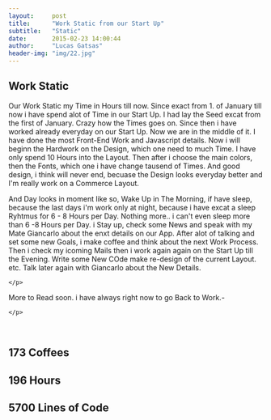 ```yaml
---
layout:     post
title:      "Work Static from our Start Up"
subtitle:   "Static"
date:       2015-02-23 14:00:44
author:     "Lucas Gatsas"
header-img: "img/22.jpg"
---
```

<h2 class="section-heading">Work Static</h2>


<p>Our Work Static my Time in Hours till now. Since exact from 1. of January till now i have spend alot of Time in our Start Up. I had lay the Seed excat from the first of January. Crazy how the Times goes on. Since then i have worked already everyday on our Start Up. Now we are in the middle of it. I have done the most Front-End Work and Javascript details. Now i will beginn the Hardwork on the Design, which one need to much Time. I have only spend 10 Hours into the Layout. Then after i choose the main colors, then the Fonts, which one i have change tausend of Times. And good design, i think will never end, becuase the Design looks everyday better and I'm really work on a Commerce Layout.  </p>


<p>
And Day looks in moment like so, Wake Up in The Morning, if have sleep, because the last days i'm work only at night, because i have excat a sleep Ryhtmus for 6 - 8 Hours per Day. Nothing more.. i can't even sleep more than 6 -8 Hours per Day. i Stay up, check some News and speak with my Mate Giancarlo about the enxt details on our App. After alot of talking and set some new Goals, i make coffee and think about the next Work Process. Then i check my icoming Mails then i work again again on the Start Up till the Evening. Write some New COde make re-design of the current Layout. etc. Talk later again with Giancarlo about the New Details.

	</p>


<p>
More to Read soon. i have always right now to go Back to Work.- 

	</p>

<br>

<h2 class="section-heading">173 Coffees</h2>

<h2 class="section-heading">196 Hours</h2>

<h2 class="section-heading">5700 Lines of Code</h2>
<!--
<div class="row">
        <div class="col-md-4"></div>
        <div class="col-md-4"><img class="img-circle img-responsive img-center" src="{{ site.baseurl }}/img/9k=.jpg" alt="">  <h3>Helen V. Holmes
                    <small>Designer and Front-End Web Developer @Capital One - U.S.A</small>
                </h3></div>
        <div class="col-md-4"></div>
      </div>
-->





<!--
<a href="#">
    <img src="{{ site.baseurl }}/img/googleanalstic.png" alt="Post Sample Image" style="width:100%">
</a>
-->


<blockquote>

	

</blockquote>

